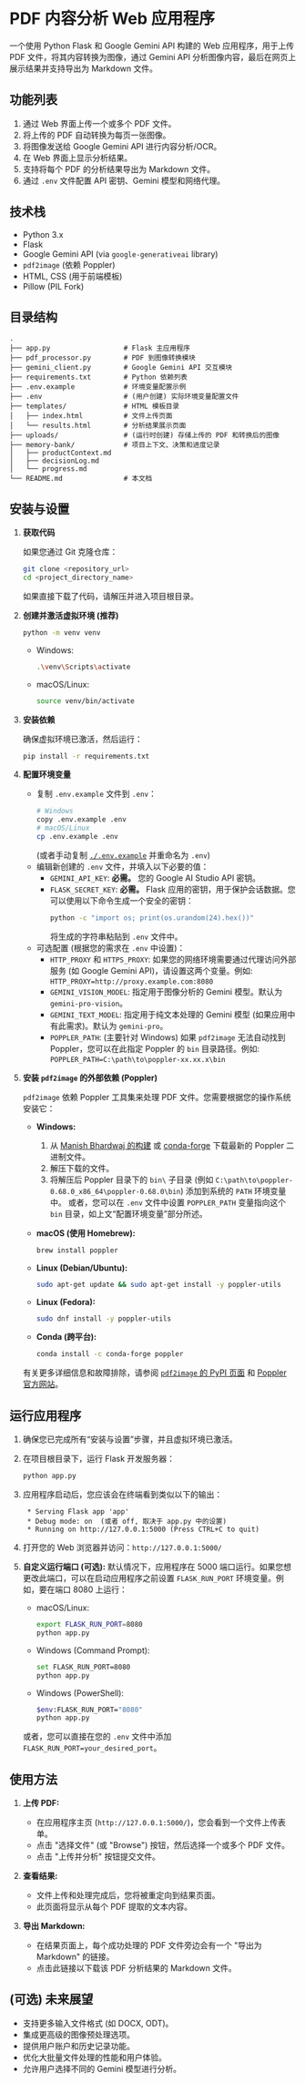 # PDF 内容分析 Web 应用程序

一个使用 Python Flask 和 Google Gemini API 构建的 Web 应用程序，用于上传 PDF 文件，将其内容转换为图像，通过 Gemini API 分析图像内容，最后在网页上展示结果并支持导出为 Markdown 文件。

## 功能列表

1.  通过 Web 界面上传一个或多个 PDF 文件。
2.  将上传的 PDF 自动转换为每页一张图像。
3.  将图像发送给 Google Gemini API 进行内容分析/OCR。
4.  在 Web 界面上显示分析结果。
5.  支持将每个 PDF 的分析结果导出为 Markdown 文件。
6.  通过 `.env` 文件配置 API 密钥、Gemini 模型和网络代理。

## 技术栈

*   Python 3.x
*   Flask
*   Google Gemini API (via `google-generativeai` library)
*   `pdf2image` (依赖 Poppler)
*   HTML, CSS (用于前端模板)
*   Pillow (PIL Fork)

## 目录结构

```
.
├── app.py                  # Flask 主应用程序
├── pdf_processor.py        # PDF 到图像转换模块
├── gemini_client.py        # Google Gemini API 交互模块
├── requirements.txt        # Python 依赖列表
├── .env.example            # 环境变量配置示例
├── .env                    # (用户创建) 实际环境变量配置文件
├── templates/              # HTML 模板目录
│   ├── index.html          # 文件上传页面
│   └── results.html        # 分析结果展示页面
├── uploads/                # (运行时创建) 存储上传的 PDF 和转换后的图像
├── memory-bank/            # 项目上下文、决策和进度记录
│   ├── productContext.md
│   ├── decisionLog.md
│   └── progress.md
└── README.md               # 本文档
```

## 安装与设置

1.  **获取代码**

    如果您通过 Git 克隆仓库：
    ```bash
    git clone <repository_url>
    cd <project_directory_name>
    ```
    如果直接下载了代码，请解压并进入项目根目录。

2.  **创建并激活虚拟环境 (推荐)**

    ```bash
    python -m venv venv
    ```
    *   Windows:
        ```bash
        .\venv\Scripts\activate
        ```
    *   macOS/Linux:
        ```bash
        source venv/bin/activate
        ```

3.  **安装依赖**

    确保虚拟环境已激活，然后运行：
    ```bash
    pip install -r requirements.txt
    ```

4.  **配置环境变量**

    *   复制 `.env.example` 文件到 `.env`：
        ```bash
        # Windows
        copy .env.example .env
        # macOS/Linux
        cp .env.example .env
        ```
        (或者手动复制 [`./.env.example`](./.env.example) 并重命名为 `.env`)
    *   编辑新创建的 `.env` 文件，并填入以下必要的值：
        *   `GEMINI_API_KEY`: **必需。** 您的 Google AI Studio API 密钥。
        *   `FLASK_SECRET_KEY`: **必需。** Flask 应用的密钥，用于保护会话数据。您可以使用以下命令生成一个安全的密钥：
            ```bash
            python -c "import os; print(os.urandom(24).hex())"
            ```
            将生成的字符串粘贴到 `.env` 文件中。
    *   可选配置 (根据您的需求在 `.env` 中设置)：
        *   `HTTP_PROXY` 和 `HTTPS_PROXY`: 如果您的网络环境需要通过代理访问外部服务 (如 Google Gemini API)，请设置这两个变量。例如: `HTTP_PROXY=http://proxy.example.com:8080`
        *   `GEMINI_VISION_MODEL`: 指定用于图像分析的 Gemini 模型。默认为 `gemini-pro-vision`。
        *   `GEMINI_TEXT_MODEL`: 指定用于纯文本处理的 Gemini 模型 (如果应用中有此需求)。默认为 `gemini-pro`。
        *   `POPPLER_PATH`: (主要针对 Windows) 如果 `pdf2image` 无法自动找到 Poppler，您可以在此指定 Poppler 的 `bin` 目录路径。例如: `POPPLER_PATH=C:\path\to\poppler-xx.xx.x\bin`

5.  **安装 `pdf2image` 的外部依赖 (Poppler)**

    `pdf2image` 依赖 Poppler 工具集来处理 PDF 文件。您需要根据您的操作系统安装它：

    *   **Windows:**
        1.  从 [Manish Bhardwaj 的构建](https://github.com/oschwartz10612/poppler-windows/releases/) 或 [conda-forge](https://anaconda.org/conda-forge/poppler) 下载最新的 Poppler 二进制文件。
        2.  解压下载的文件。
        3.  将解压后 Poppler 目录下的 `bin\` 子目录 (例如 `C:\path\to\poppler-0.68.0_x86_64\poppler-0.68.0\bin`) 添加到系统的 `PATH` 环境变量中。
            或者，您可以在 `.env` 文件中设置 `POPPLER_PATH` 变量指向这个 `bin` 目录，如上文“配置环境变量”部分所述。

    *   **macOS (使用 Homebrew):**
        ```bash
        brew install poppler
        ```

    *   **Linux (Debian/Ubuntu):**
        ```bash
        sudo apt-get update && sudo apt-get install -y poppler-utils
        ```

    *   **Linux (Fedora):**
        ```bash
        sudo dnf install -y poppler-utils
        ```

    *   **Conda (跨平台):**
        ```bash
        conda install -c conda-forge poppler
        ```
    有关更多详细信息和故障排除，请参阅 [`pdf2image` 的 PyPI 页面](https://pypi.org/project/pdf2image/) 和 [Poppler 官方网站](https://poppler.freedesktop.org/)。

## 运行应用程序

1.  确保您已完成所有“安装与设置”步骤，并且虚拟环境已激活。
2.  在项目根目录下，运行 Flask 开发服务器：
    ```bash
    python app.py
    ```
3.  应用程序启动后，您应该会在终端看到类似以下的输出：
    ```
     * Serving Flask app 'app'
     * Debug mode: on  (或者 off, 取决于 app.py 中的设置)
     * Running on http://127.0.0.1:5000 (Press CTRL+C to quit)
    ```
4.  打开您的 Web 浏览器并访问：`http://127.0.0.1:5000/`

5.  **自定义运行端口 (可选):**
    默认情况下，应用程序在 5000 端口运行。如果您想更改此端口，可以在启动应用程序之前设置 `FLASK_RUN_PORT` 环境变量。例如，要在端口 8080 上运行：
    *   macOS/Linux:
        ```bash
        export FLASK_RUN_PORT=8080
        python app.py
        ```
    *   Windows (Command Prompt):
        ```bash
        set FLASK_RUN_PORT=8080
        python app.py
        ```
    *   Windows (PowerShell):
        ```bash
        $env:FLASK_RUN_PORT="8080"
        python app.py
        ```
    或者，您可以直接在您的 `.env` 文件中添加 `FLASK_RUN_PORT=your_desired_port`。
## 使用方法

1.  **上传 PDF:**
    *   在应用程序主页 (`http://127.0.0.1:5000/`)，您会看到一个文件上传表单。
    *   点击 "选择文件" (或 "Browse") 按钮，然后选择一个或多个 PDF 文件。
    *   点击 "上传并分析" 按钮提交文件。

2.  **查看结果:**
    *   文件上传和处理完成后，您将被重定向到结果页面。
    *   此页面将显示从每个 PDF 提取的文本内容。

3.  **导出 Markdown:**
    *   在结果页面上，每个成功处理的 PDF 文件旁边会有一个 "导出为 Markdown" 的链接。
    *   点击此链接以下载该 PDF 分析结果的 Markdown 文件。

## (可选) 未来展望

*   支持更多输入文件格式 (如 DOCX, ODT)。
*   集成更高级的图像预处理选项。
*   提供用户账户和历史记录功能。
*   优化大批量文件处理的性能和用户体验。
*   允许用户选择不同的 Gemini 模型进行分析。